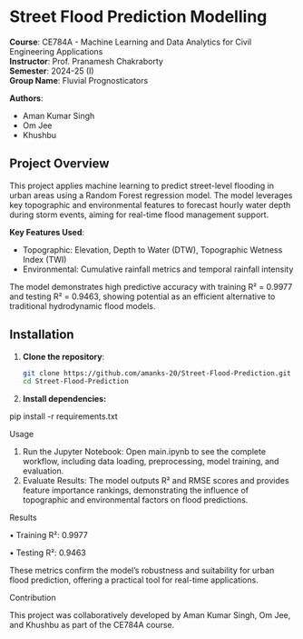 # Street Flood Prediction Modelling

**Course**: CE784A - Machine Learning and Data Analytics for Civil Engineering Applications  
**Instructor**: Prof. Pranamesh Chakraborty  
**Semester**: 2024-25 (I)  
**Group Name**: Fluvial Prognosticators  

**Authors**:  
- Aman Kumar Singh  
- Om Jee  
- Khushbu  

## Project Overview

This project applies machine learning to predict street-level flooding in urban areas using a Random Forest regression model. The model leverages key topographic and environmental features to forecast hourly water depth during storm events, aiming for real-time flood management support.

**Key Features Used**:
- Topographic: Elevation, Depth to Water (DTW), Topographic Wetness Index (TWI)
- Environmental: Cumulative rainfall metrics and temporal rainfall intensity

The model demonstrates high predictive accuracy with training R² = 0.9977 and testing R² = 0.9463, showing potential as an efficient alternative to traditional hydrodynamic flood models.

## Installation

1. **Clone the repository**:
   ```bash
   git clone https://github.com/amanks-20/Street-Flood-Prediction.git
   cd Street-Flood-Prediction

2. **Install dependencies:**

pip install -r requirements.txt


Usage

1.	Run the Jupyter Notebook:
Open main.ipynb to see the complete workflow, including data loading, preprocessing, model training, and evaluation.
2.	Evaluate Results:
The model outputs R² and RMSE scores and provides feature importance rankings, demonstrating the influence of topographic and environmental factors on flood predictions.

Results

•	Training R²: 0.9977

•	Testing R²: 0.9463

These metrics confirm the model’s robustness and suitability for urban flood prediction, offering a practical tool for real-time applications.

Contribution

This project was collaboratively developed by Aman Kumar Singh, Om Jee, and Khushbu as part of the CE784A course.
